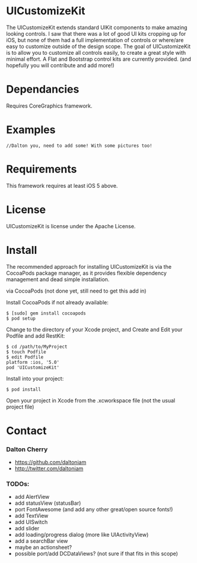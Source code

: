 # UICustomizeKit #

The UICustomizeKit extends standard UIKit components to make amazing looking controls. I saw that there was a lot of good UI kits cropping up for iOS, but none of them had a full implementation of controls or where/are easy to customize outside of the design scope. The goal of UICustomizeKit is to allow you to customize all controls easily, to create a great style with minimal effort. A Flat and Bootstrap control kits are currently provided. (and hopefully you will contribute and add more!)

# Dependancies #

Requires CoreGraphics framework. 

# Examples #

	//Dalton you, need to add some! With some pictures too!
	
# Requirements #

This framework requires at least iOS 5 above. 

# License #

UICustomizeKit is license under the Apache License.

# Install #

The recommended approach for installing UICustomizeKit is via the CocoaPods package manager, as it provides flexible dependency management and dead simple installation.

via CocoaPods (not done yet, still need to get this add in)

Install CocoaPods if not already available:

	$ [sudo] gem install cocoapods
	$ pod setup
Change to the directory of your Xcode project, and Create and Edit your Podfile and add RestKit:

	$ cd /path/to/MyProject
	$ touch Podfile
	$ edit Podfile
	platform :ios, '5.0' 
	pod 'UICustomizeKit'

Install into your project:

	$ pod install
	
Open your project in Xcode from the .xcworkspace file (not the usual project file)

# Contact #

### Dalton Cherry ###
* https://github.com/daltoniam
* http://twitter.com/daltoniam

### TODOs: ###
+	add AlertView
+	add statusView (statusBar)
+	port FontAwesome (and add any other great/open source fonts!)
+	add TextView
+	add UISwitch
+	add slider
+	add loading/progress dialog (more like UIActivityView)
+	add a searchBar view
+	maybe an actionsheet?
+	possible port/add DCDataViews? (not sure if that fits in this scope)
